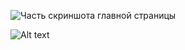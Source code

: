 ![Часть скриншота главной страницы](https://github.com/VMachihin/Weather_app-v1-vanilla-JS-/app.jpg "Optional title")


![Alt text](http://full/path/to/img.jpg "Optional title")
